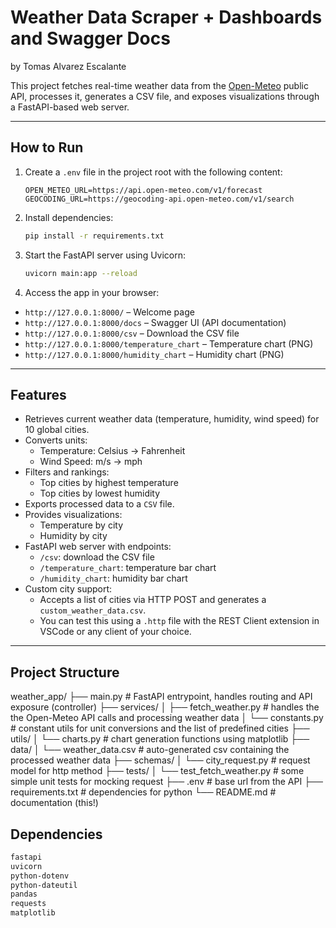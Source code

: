 # Weather Data Scraper + Dashboards and Swagger Docs  

by Tomas Alvarez Escalante

This project fetches real-time weather data from the [Open-Meteo](https://open-meteo.com/en/docs) public API, processes it, generates a CSV file, and exposes visualizations through a FastAPI-based web server.

---

## How to Run

1. Create a `.env` file in the project root with the following content:

    ```
    OPEN_METEO_URL=https://api.open-meteo.com/v1/forecast
    GEOCODING_URL=https://geocoding-api.open-meteo.com/v1/search
    ```

2. Install dependencies:

    ```bash
    pip install -r requirements.txt
    ```

3. Start the FastAPI server using Uvicorn:

    ```bash
    uvicorn main:app --reload
    ```

4. Access the app in your browser:

- `http://127.0.0.1:8000/` – Welcome page  
- `http://127.0.0.1:8000/docs` – Swagger UI (API documentation)  
- `http://127.0.0.1:8000/csv` – Download the CSV file  
- `http://127.0.0.1:8000/temperature_chart` – Temperature chart (PNG)  
- `http://127.0.0.1:8000/humidity_chart` – Humidity chart (PNG)

---

## Features

- Retrieves current weather data (temperature, humidity, wind speed) for 10 global cities.
- Converts units:
  - Temperature: Celsius → Fahrenheit
  - Wind Speed: m/s → mph
- Filters and rankings:
  - Top cities by highest temperature
  - Top cities by lowest humidity
- Exports processed data to a `CSV` file.
- Provides visualizations:
  - Temperature by city
  - Humidity by city
- FastAPI web server with endpoints:
  - `/csv`: download the CSV file
  - `/temperature_chart`: temperature bar chart
  - `/humidity_chart`: humidity bar chart
- Custom city support:
  - Accepts a list of cities via HTTP POST and generates a `custom_weather_data.csv`.
  - You can test this using a `.http` file with the REST Client extension in VSCode or any client of your choice.

---

## Project Structure
weather_app/
├── main.py                  # FastAPI entrypoint, handles routing and API exposure  (controller)
├── services/
│   ├── fetch_weather.py     # handles the the Open-Meteo API calls and processing weather data
│   └── constants.py         # constant utils for unit conversions and the list of predefined cities
├── utils/
│   └── charts.py            # chart generation functions using matplotlib
├── data/
│   └── weather_data.csv     # auto-generated csv containing the processed weather data
├── schemas/
│   └── city_request.py      # request model for http method
├── tests/
│   └── test_fetch_weather.py  # some simple unit tests for mocking request
├── .env                     # base url from the API
├── requirements.txt         # dependencies for python
└── README.md                # documentation (this!)

## Dependencies

```bash
fastapi
uvicorn
python-dotenv
python-dateutil
pandas
requests
matplotlib
